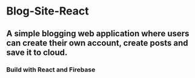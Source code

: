 # Blog-Site-React
## A simple blogging web application where users can create their own account, create posts and save it to cloud.
### Build with React and Firebase
